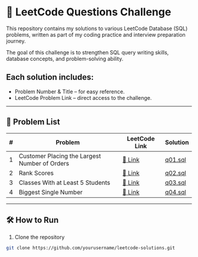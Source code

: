 # 🚀 LeetCode Questions Challenge

This repository contains my solutions to various LeetCode Database (SQL) problems, written as part of my coding practice and interview preparation journey.

The goal of this challenge is to strengthen SQL query writing skills, database concepts, and problem-solving ability.
## Each solution includes:

- Problem Number & Title – for easy reference.
- LeetCode Problem Link – direct access to the challenge.
---

## 📜 Problem List

| # | Problem | LeetCode Link                                            | Solution             |
|---|--|----------------------------------------------------------|----------------------|
| 1 | Customer Placing the Largest Number of Orders | [🔗 Link](https://leetcode.com/problems/customer-placing-the-largest-number-of-orders/) | [q01.sql](./q01.sql) |
| 2 | Rank Scores | [🔗 Link](https://leetcode.com/problems/rank-scores/) | [q02.sql](./q02.sql) |
| 3 | Classes With at Least 5 Students | [🔗 Link](https://leetcode.com/problems/classes-with-at-least-5-students/) | [q03.sql](./q03.sql) |
| 4 | Biggest Single Number | [🔗 Link](https://leetcode.com/problems/biggest-single-number/) | [q04.sql](./q04.sql) |


---

## 🛠 How to Run
1. Clone the repository
```bash
git clone https://github.com/yourusername/leetcode-solutions.git
